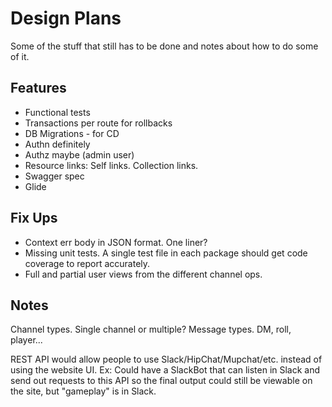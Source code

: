 # Design Plans

Some of the stuff that still has to be done and notes about how to do some of it.

## Features

- Functional tests
- Transactions per route for rollbacks
- DB Migrations - for CD
- Authn definitely
- Authz maybe (admin user)
- Resource links: Self links. Collection links.
- Swagger spec
- Glide

## Fix Ups

- Context err body in JSON format. One liner?
- Missing unit tests. A single test file in each package should get code coverage to report accurately.
- Full and partial user views from the different channel ops.

## Notes

Channel types. Single channel or multiple?
Message types. DM, roll, player...

REST API would allow people to use Slack/HipChat/Mupchat/etc. instead of using the website UI.
Ex: Could have a SlackBot that can listen in Slack and send out requests to this API so
the final output could still be viewable on the site, but "gameplay" is in Slack.